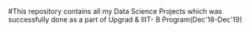 #This repository contains all my Data Science Projects which was successfully done as a part of Upgrad & IIIT- B Program(Dec'18-Dec'19) 
